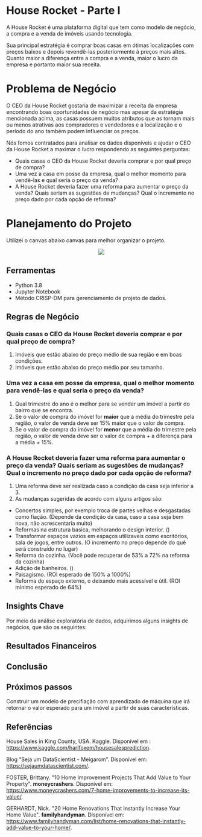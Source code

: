 # House Rocket - Parte I

A House Rocket é uma plataforma digital que tem como modelo de negócio, a compra e a venda de imóveis usando tecnologia.

Sua principal estratégia é comprar boas casas em ótimas localizações com preços baixos e depois revendê-las posteriormente à preços mais altos. Quanto maior a diferença entre a compra e a venda, maior o lucro da empresa e portanto maior sua receita.

# Problema de Negócio

O CEO da House Rocket gostaria de maximizar a receita da empresa encontrando boas oportunidades de negócio mas apesar da estratégia mencionada acima, as casas possuem muitos atributos que as tornam mais ou menos atrativas aos compradores e vendedores e a localização e o período do ano também podem influenciar os preços.

Nós fomos contratados para analisar os dados disponíveis e ajudar o CEO da House Rocket a maximar o lucro respondendo as seguintes perguntas:

- Quais casas o CEO da House Rocket deveria comprar e por qual preço de compra?
- Uma vez a casa em posse da empresa, qual o melhor momento para vendê-las e qual seria o preço da venda?
- A House Rocket deveria fazer uma reforma para aumentar o preço da venda? Quais seriam as sugestões de mudanças? Qual o incremento no preço dado por cada opção de reforma?


# Planejamento do Projeto

Utilizei o canvas abaixo canvas para melhor organizar o projeto.

<p align="center">
  <img src="Imagens/.jpg">
</p>

## Ferramentas

 - Python 3.8
 - Jupyter Notebook
 - Método CRISP-DM para gerenciamento de projeto de dados.

## Regras de Negócio

### Quais casas o CEO da House Rocket deveria comprar e por qual preço de compra?

1. Imóveis que estão abaixo do preço médio de sua região e em boas condições.
2. Imóveis que estão abaixo do preço médio por seu tamanho.

### Uma vez a casa em posse da empresa, qual o melhor momento para vendê-las e qual seria o preço da venda?

1. Qual trimestre do ano é o melhor para se vender um imóvel a partir do bairro que se encontra.
2. Se o valor de compra do imóvel for **maior** que a média do trimestre pela região, o valor de venda deve ser 15% maior que o valor de compra.
3. Se o valor de compra do imóvel for **menor** que a média do trimestre pela região, o valor de venda deve ser o valor de compra + a diferença para a média + 15%.

### A House Rocket deveria fazer uma reforma para aumentar o preço da venda? Quais seriam as sugestões de mudanças? Qual o incremento no preço dado por cada opção de reforma?

1. Uma reforma deve ser realizada caso a condição da casa seja inferior a 3.
2. As mudanças sugeridas de acordo com alguns artigos são:
- Concertos simples, por exemplo troca de partes velhas e desgastadas como fiação. (Depende da condição da casa, caso a casa seja bem nova, não acrescentaria muito)
- Reformas na estrutura basica, melhorando o design interior. ()
- Transformar espaços vazios em espaços utilizaveis como escritórios, sala de jogos, entre outros. (O incremento no preço depende do quê será construído no lugar)
- Reforma da cozinha. (Você pode recuperar de 53% a 72% na reforma da cozinha)
- Adição de banheiros. () 
- Paisagismo. (ROI esperado de 150% a 1000%)
- Reforma do espaço externo, o deixando mais acessível e útil. (ROI mínimo esperado de 64%)

## Insights Chave

Por meio da análise exploratória de dados, adquirimos alguns insights de negócios, que são os seguintes:

## Resultados Financeiros



## Conclusão



## Próximos passos

Construir um modelo de precifiação com aprendizado de máquina que irá retornar o valor esperado para um imóvel a partir de suas características.

## Referências

House Sales in King County, USA. Kaggle. Disponível em : <https://www.kaggle.com/harlfoxem/housesalesprediction>.

Blog “Seja um DataScientist - Meigarom”. Disponível em: <https://sejaumdatascientist.com/>.

FOSTER, Brittany. "10 Home Improvement Projects That Add Value to Your Property". **moneycrashers**. Disponível em: <https://www.moneycrashers.com/7-home-improvements-to-increase-its-value/>.

GERHARDT, Nick. "20 Home Renovations That Instantly Increase Your Home Value". **familyhandyman**. Disponível em: <https://www.familyhandyman.com/list/home-renovations-that-instantly-add-value-to-your-home/>.
